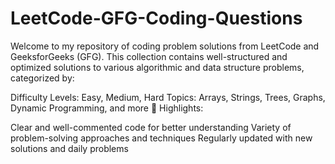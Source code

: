 # LeetCode-GFG-Coding-Questions
Welcome to my repository of coding problem solutions from LeetCode and GeeksforGeeks (GFG).
This collection contains well-structured and optimized solutions to various algorithmic and data structure problems, categorized by:

Difficulty Levels: Easy, Medium, Hard
Topics: Arrays, Strings, Trees, Graphs, Dynamic Programming, and more
📌 Highlights:

Clear and well-commented code for better understanding
Variety of problem-solving approaches and techniques
Regularly updated with new solutions and daily problems

